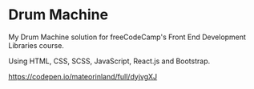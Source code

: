 # Drum Machine
My Drum Machine solution for freeCodeCamp's Front End Development Libraries course.

Using HTML, CSS, SCSS, JavaScript, React.js and Bootstrap.

https://codepen.io/mateorinland/full/dyjvgXJ
